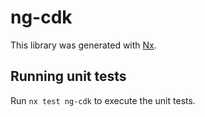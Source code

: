 # ng-cdk

This library was generated with [Nx](https://nx.dev).

## Running unit tests

Run `nx test ng-cdk` to execute the unit tests.
